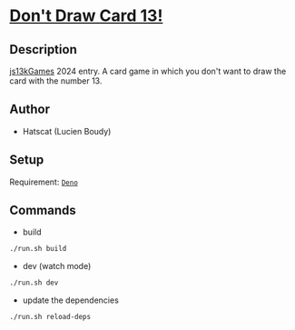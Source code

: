 # [Don't Draw Card 13!](#)

## Description

[js13kGames](https://js13kgames.com/) 2024 entry. A card game in which you don't
want to draw the card with the number 13.

## Author

- Hatscat (Lucien Boudy)

## Setup

Requirement: [`Deno`](https://deno.land/manual/getting_started/installation)

## Commands

- build

```sh
./run.sh build
```

- dev (watch mode)

```sh
./run.sh dev
```

- update the dependencies

```sh
./run.sh reload-deps
```
